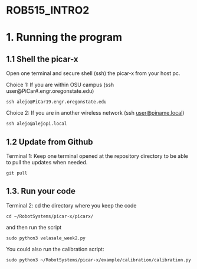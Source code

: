 # ROB515_INTRO2

# 1. Running the program

## 1.1 Shell the picar-x
Open one terminal and secure shell (ssh) the picar-x from your host pc.

Choice 1: If you are within OSU campus (ssh user@PiCar#.engr.oregonstate.edu)
```console
ssh alejo@PiCar19.engr.oregonstate.edu 
```

Choice 2: If you are in another wireless network (ssh user@piname.local)
```console
ssh alejo@alejopi.local
```
## 1.2 Update from Github
Terminal 1: Keep one terminal opened at the repository directory to be able to pull the updates when needed.
```console
git pull
```

## 1.3. Run your code
Terminal 2: cd the directory where you keep the code
```console
cd ~/RobotSystems/picar-x/picarx/
```
and then run the script
```console
sudo python3 velasale_week2.py
```

You could also run the calibration script:
```console
sudo python3 ~/RobotSystems/picar-x/example/calibration/calibration.py
```